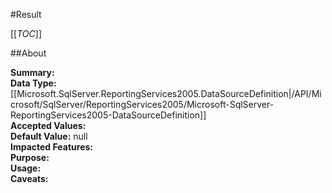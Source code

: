 #Result

[[_TOC_]]

##About

**Summary:** <remarks />  
**Data Type:** [[Microsoft.SqlServer.ReportingServices2005.DataSourceDefinition|/API/Microsoft/SqlServer/ReportingServices2005/Microsoft-SqlServer-ReportingServices2005-DataSourceDefinition]]  
**Accepted Values:**   
**Default Value:** null  
**Impacted Features:**   
**Purpose:**   
**Usage:**   
**Caveats:**   

